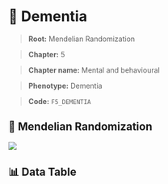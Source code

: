 # 🧪 Dementia

> **Root:** Mendelian Randomization

> **Chapter:** 5  

> **Chapter name:** Mental and behavioural

> **Phenotype:** Dementia  

> **Code:** `F5_DEMENTIA`

## 🧬 Mendelian Randomization  

<img src="/MR/Figures/Forward/F5_DEMENTIA.png"/>

## 📊 Data Table

<CsvTableMRF src="/public/MR/Data/Forward/F5_DEMENTIA.csv"/>
